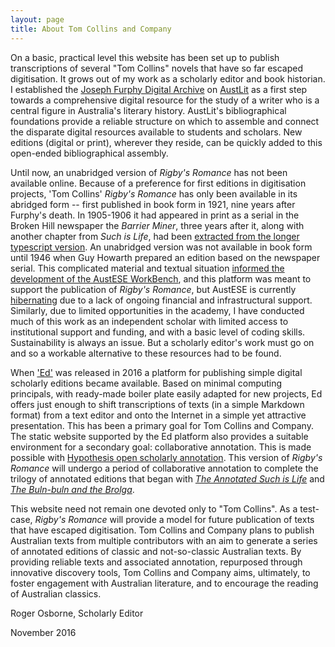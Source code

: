 ```yaml
---
layout: page
title: About Tom Collins and Company
---
```


On a basic, practical level this website has been set up to publish transcriptions of several "Tom Collins" novels that have so far escaped digitisation. It grows out of my work as a scholarly editor and book historian. I established the [Joseph Furphy Digital Archive](http://www.austlit.edu.au/furphy) on [AustLit](http://www.austlit.edu.au/) as a first step towards a comprehensive digital resource for the study of a writer who is a central figure in Australia's literary history. AustLit's bibliographical foundations provide a reliable structure on which to assemble and connect the disparate digital resources available to students and scholars. New editions (digital or print), wherever they reside, can be quickly added to this open-ended bibliographical assembly.    

Until now, an unabridged version of *Rigby's Romance* has not been available online. Because of a preference for first editions in digitisation projects, 'Tom Collins' *Rigby's Romance* has only been available in its abridged form -- first published in book form in 1921, nine years after Furphy's death. In 1905-1906 it had appeared in print as a serial in the Broken Hill newspaper the *Barrier Miner*, three years after it, along with another chapter from *Such is Life*, had been [extracted from the longer typescript version](http://openjournals.library.usyd.edu.au/index.php/JASAL/article/view/9848). An unabridged version was not available in book form until 1946 when Guy Howarth prepared an edition based on the newspaper serial. This complicated material and textual situation [informed the development of the AustESE WorkBench](http://dsh.oxfordjournals.org/content/early/2016/02/29/llc.fqw013), and this platform was meant to support the publication of *Rigby's Romance*, but AustESE is currently [hibernating](https://github.com/uq-eresearch/AustESE/wiki) due to a lack of ongoing financial and infrastructural support. Similarly, due to limited opportunities in the academy, I have conducted much of this work as an independent scholar with limited access to institutional support and funding, and with a basic level of coding skills. Sustainability is always an issue. But a scholarly editor's work must go on and so a workable alternative to these resources had to be found.

When ['Ed'](https://github.com/elotroalex/ed) was released in 2016 a platform for publishing simple digital scholarly editions became available. Based on minimal computing principals, with ready-made boiler plate easily adapted for new projects, Ed offers just enough to shift transcriptions of texts (in a simple Markdown format) from a text editor and onto the Internet in a simple yet attractive presentation. This has been a primary goal for Tom Collins and Company. The static website supported by the Ed platform also provides a suitable environment for a secondary goal: collaborative annotation. This is made possible with [Hypothesis open scholarly annotation](https://hypothes.is/). This version of *Rigby's Romance* will undergo a period of collaborative annotation to complete the trilogy of annotated editions that began with [*The Annotated Such is Life*](http://trove.nla.gov.au/work/5733507) and [*The Buln-buln and the Brolga*](http://trove.nla.gov.au/work/5671545).

This website need not remain one devoted only to "Tom Collins". As a test-case, *Rigby's Romance* will provide a model for future publication of texts that have escaped digitisation. Tom Collins and Company plans to publish Australian texts from multiple contributors with an aim to generate a series of annotated editions of classic and not-so-classic Australian texts. By providing reliable texts and associated annotation, repurposed through innovative discovery tools, Tom Collins and Company aims, ultimately, to foster engagement with Australian literature, and to encourage the reading of Australian classics.

Roger Osborne, Scholarly Editor

November 2016     





